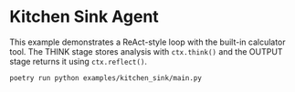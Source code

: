 # Kitchen Sink Agent

This example demonstrates a ReAct-style loop with the built-in calculator tool.
The THINK stage stores analysis with `ctx.think()` and the OUTPUT stage
returns it using `ctx.reflect()`.

```bash
poetry run python examples/kitchen_sink/main.py
```
